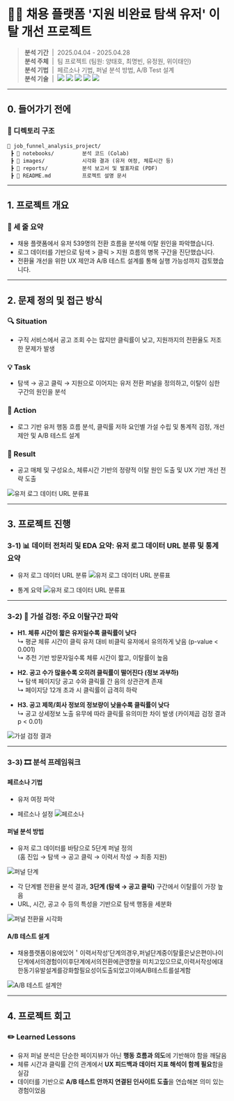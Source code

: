 # 🧑‍💼 채용 플랫폼 '지원 비완료 탐색 유저' 이탈 개선 프로젝트

> **분석 기간** &nbsp;|&nbsp;  2025.04.04 - 2025.04.28 <br/>
> **분석 주체** &nbsp;|&nbsp;  팀 프로젝트 (팀원: 양태호, 최명빈, 유정원, 위이태인) <br/>
> **분석 기법** &nbsp;|&nbsp; 페르소나 기법, 퍼널 분석 방법, A/B Test 설계 <br/>
> **분석 기술** &nbsp;|&nbsp;  <img src="https://img.shields.io/badge/Python-3776AB?style=flat-square&logo=Python&logoColor=white"/> <img src="https://img.shields.io/badge/Pandas-150458?style=flat-square&logo=pandas&logoColor=white"/> <img src="https://img.shields.io/badge/Numpy-013243?style=flat-square&logo=numpy&logoColor=white"/> <img src="https://img.shields.io/badge/Matplotlib-004D7A?style=flat-square&logo=matplotlib&logoColor=white"/> <img src="https://img.shields.io/badge/Seaborn-5A5AA5?style=flat-square&logo=python&logoColor=white"/> <br/> 

---

## 0. 들어가기 전에

### 📂 디렉토리 구조

```plaintext
📁 job_funnel_analysis_project/
 ┣ 📁 notebooks/         분석 코드 (Colab)
 ┣ 📁 images/            시각화 결과 (유저 여정, 체류시간 등)
 ┣ 📁 reports/           분석 보고서 및 발표자료 (PDF)
 ┣ 📄 README.md          프로젝트 설명 문서
```

---

## 1. 프로젝트 개요

### 📌 세 줄 요약
- 채용 플랫폼에서 유저 539명의 전환 흐름을 분석해 이탈 원인을 파악했습니다.  
- 로그 데이터를 기반으로 탐색 > 클릭 > 지원 흐름의 병목 구간을 진단했습니다.  
- 전환율 개선을 위한 UX 제안과 A/B 테스트 설계를 통해 실행 가능성까지 검토했습니다.  

---

## 2. 문제 정의 및 접근 방식

### 🔍 Situation
- 구직 서비스에서 공고 조회 수는 많지만 클릭률이 낮고, 지원까지의 전환율도 저조한 문제가 발생  

### 💡 Task  
- 탐색 → 공고 클릭 → 지원으로 이어지는 유저 전환 퍼널을 정의하고, 이탈이 심한 구간의 원인을 분석  

### 🏃 Action
- 로그 기반 유저 행동 흐름 분석, 클릭률 저하 요인별 가설 수립 및 통계적 검정, 개선 제안 및 A/B 테스트 설계  

### 🚀 Result
- 공고 매체 및 구성요소, 체류시간 기반의 정량적 이탈 원인 도출 및 UX 기반 개선 전략 도출

![유저 로그 데이터 URL 분류표](images/process.png)

---

## 3. 프로젝트 진행

### 3-1) 📊 데이터 전처리 및 EDA 요약: 유저 로그 데이터 URL 분류 및 통계 요약

- 유저 로그 데이터 URL 분류
![유저 로그 데이터 URL 분류표](images/user_log_url.png)

- 통계 요약
![유저 로그 데이터 URL 분류표](images/statistical_summary.png)

---

### 3-2) 🧪 가설 검정: 주요 이탈구간 파악

- **H1. 체류 시간이 짧은 유저일수록 클릭률이 낮다**  
  ↳ 평균 체류 시간이 클릭 유저 대비 비클릭 유저에서 유의하게 낮음 (p-value < 0.001)  
  ↳ 추천 기반 방문자일수록 체류 시간이 짧고, 이탈률이 높음  

- **H2. 공고 수가 많을수록 오히려 클릭률이 떨어진다 (정보 과부하)**  
  ↳ 탐색 페이지당 공고 수와 클릭률 간 음의 상관관계 존재  
  ↳ 페이지당 12개 초과 시 클릭률이 급격히 하락  

- **H3. 공고 제목/회사 정보의 정보량이 낮을수록 클릭률이 낮다**  
  ↳ 공고 상세정보 노출 유무에 따라 클릭률 유의미한 차이 발생 (카이제곱 검정 결과 p < 0.01)

![가설 검정 결과](images/hypothesis_test_results.png)

---

### 3-3) 🎞️ 분석 프레임워크 

#### 페르소나 기법
- 유저 여정 파악

- 페르소나 설정
![페르소나](images/pesorna.png)

#### 퍼널 분석 방법
- 유저 로그 데이터를 바탕으로 5단계 퍼널 정의  
  (홈 진입 → 탐색 → 공고 클릭 → 이력서 작성 → 최종 지원)
  
![퍼널 단계](images/funnel_step.png)

- 각 단계별 전환율 분석 결과, **3단계 (탐색 → 공고 클릭)** 구간에서 이탈률이 가장 높음  
- URL, 시간, 공고 수 등의 특성을 기반으로 탐색 행동을 세분화  

![퍼널 전환율 시각화](images/funnel_conversion_rate.png)

#### A/B 테스트 설계
- 채용플랫폼이용에있어＇이력서작성’단계의경우,퍼널단계중이탈률은낮은편이나이단계에서의경험이이후단계에서의전환에큰영향을
미치고있으므로,이력서작성에대한동기유발설계를강화할필요성이도출되었고이에A/B테스트를설계함

![A/B 테스트 설계안](images/ab_test_plan.png)

---

## 4. 프로젝트 회고
### ✏️ Learned Lessons
- 유저 퍼널 분석은 단순한 페이지뷰가 아닌 **행동 흐름과 의도**에 기반해야 함을 깨달음  
- 체류 시간과 클릭률 간의 관계에서 **UX 피드백과 데이터 지표 해석이 함께 필요**함을 실감  
- 데이터를 기반으로 **A/B 테스트 안까지 연결된 인사이트 도출**을 연습해본 의미 있는 경험이었음  

